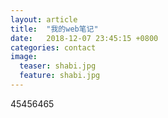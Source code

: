 ```yaml
---
layout: article
title:  "我的web笔记"
date:   2018-12-07 23:45:15 +0800
categories: contact
image:
  teaser: shabi.jpg
  feature: shabi.jpg
--- 
```


45456465